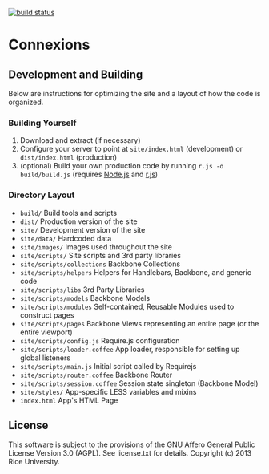 [![build status](https://secure.travis-ci.org/Connexions/webview.png)](http://travis-ci.org/Connexions/webview)

# Connexions

## Development and Building

Below are instructions for optimizing the site and a layout of how the code is organized.

### Building Yourself

1. Download and extract (if necessary)
2. Configure your server to point at `site/index.html` (development) or `dist/index.html` (production)
3. (optional) Build your own production code by running `r.js -o build/build.js` (requires [Node.js](http://nodejs.org) and [r.js](http://requirejs.org/docs/optimization.html))


### Directory Layout

* `build/`                      Build tools and scripts
* `dist/`                       Production version of the site
* `site/`                       Development version of the site
* `site/data/`                  Hardcoded data
* `site/images/`                Images used throughout the site
* `site/scripts/`               Site scripts and 3rd party libraries
* `site/scripts/collections`    Backbone Collections
* `site/scripts/helpers`        Helpers for Handlebars, Backbone, and generic code
* `site/scripts/libs`           3rd Party Libraries
* `site/scripts/models`         Backbone Models
* `site/scripts/modules`        Self-contained, Reusable Modules used to construct pages
* `site/scripts/pages`          Backbone Views representing an entire page (or the entire viewport)
* `site/scripts/config.js`      Require.js configuration
* `site/scripts/loader.coffee`  App loader, responsible for setting up global listeners
* `site/scripts/main.js`        Initial script called by Requirejs
* `site/scripts/router.coffee`  Backbone Router
* `site/scripts/session.coffee` Session state singleton (Backbone Model)
* `site/styles/`                App-specific LESS variables and mixins
* `index.html`                  App's HTML Page

License
-------

This software is subject to the provisions of the GNU Affero General Public License Version 3.0 (AGPL). See license.txt for details. Copyright (c) 2013 Rice University.